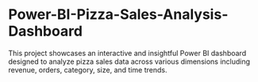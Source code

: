 # Power-BI-Pizza-Sales-Analysis-Dashboard
This project showcases an interactive and insightful Power BI dashboard designed to analyze pizza sales data across various dimensions including revenue, orders, category, size, and time trends.
